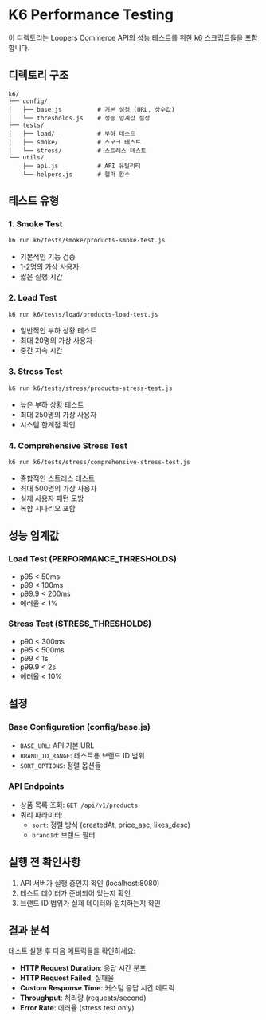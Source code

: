 # K6 Performance Testing

이 디렉토리는 Loopers Commerce API의 성능 테스트를 위한 k6 스크립트들을 포함합니다.

## 디렉토리 구조

```
k6/
├── config/
│   ├── base.js          # 기본 설정 (URL, 상수값)
│   └── thresholds.js    # 성능 임계값 설정
├── tests/
│   ├── load/            # 부하 테스트
│   ├── smoke/           # 스모크 테스트
│   └── stress/          # 스트레스 테스트
└── utils/
    ├── api.js           # API 유틸리티
    └── helpers.js       # 헬퍼 함수
```

## 테스트 유형

### 1. Smoke Test
```bash
k6 run k6/tests/smoke/products-smoke-test.js
```
- 기본적인 기능 검증
- 1-2명의 가상 사용자
- 짧은 실행 시간

### 2. Load Test
```bash
k6 run k6/tests/load/products-load-test.js
```
- 일반적인 부하 상황 테스트
- 최대 20명의 가상 사용자
- 중간 지속 시간

### 3. Stress Test
```bash
k6 run k6/tests/stress/products-stress-test.js
```
- 높은 부하 상황 테스트
- 최대 250명의 가상 사용자
- 시스템 한계점 확인

### 4. Comprehensive Stress Test
```bash
k6 run k6/tests/stress/comprehensive-stress-test.js
```
- 종합적인 스트레스 테스트
- 최대 500명의 가상 사용자
- 실제 사용자 패턴 모방
- 복합 시나리오 포함

## 성능 임계값

### Load Test (PERFORMANCE_THRESHOLDS)
- p95 < 50ms
- p99 < 100ms
- p99.9 < 200ms
- 에러율 < 1%

### Stress Test (STRESS_THRESHOLDS)
- p90 < 300ms
- p95 < 500ms
- p99 < 1s
- p99.9 < 2s
- 에러율 < 10%

## 설정

### Base Configuration (config/base.js)
- `BASE_URL`: API 기본 URL
- `BRAND_ID_RANGE`: 테스트용 브랜드 ID 범위
- `SORT_OPTIONS`: 정렬 옵션들

### API Endpoints
- 상품 목록 조회: `GET /api/v1/products`
- 쿼리 파라미터:
  - `sort`: 정렬 방식 (createdAt, price_asc, likes_desc)
  - `brandId`: 브랜드 필터

## 실행 전 확인사항

1. API 서버가 실행 중인지 확인 (localhost:8080)
2. 테스트 데이터가 준비되어 있는지 확인
3. 브랜드 ID 범위가 실제 데이터와 일치하는지 확인

## 결과 분석

테스트 실행 후 다음 메트릭들을 확인하세요:

- **HTTP Request Duration**: 응답 시간 분포
- **HTTP Request Failed**: 실패율
- **Custom Response Time**: 커스텀 응답 시간 메트릭
- **Throughput**: 처리량 (requests/second)
- **Error Rate**: 에러율 (stress test only)